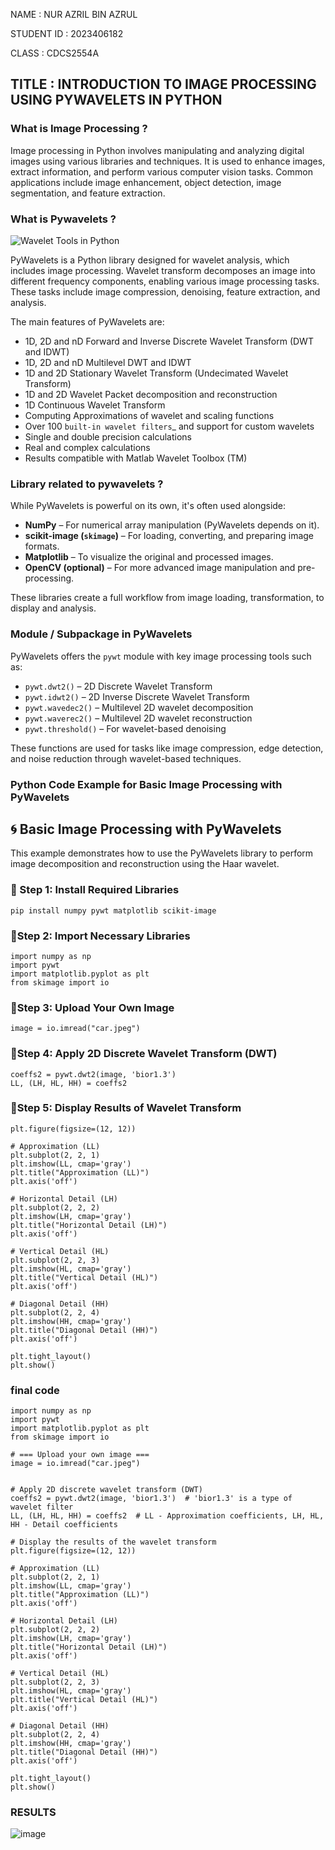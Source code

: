 NAME : NUR AZRIL BIN AZRUL

STUDENT ID : 2023406182

CLASS : CDCS2554A
## TITLE : INTRODUCTION TO IMAGE PROCESSING USING PYWAVELETS IN PYTHON
### What is Image Processing ?
Image processing in Python involves manipulating and analyzing digital images using various libraries and techniques. It is used to enhance images, extract information, and perform various computer vision tasks. Common applications include image enhancement, object detection, image segmentation, and feature extraction.
### What is Pywavelets ?
![Wavelet Tools in Python](https://miro.medium.com/v2/resize:fit:500/1*8mh5bZVmgvgGC5Rj0UN7gg.png)


PyWavelets is a Python library designed for wavelet analysis, which includes image processing. Wavelet transform decomposes an image into different frequency components, enabling various image processing tasks. These tasks include image compression, denoising, feature extraction, and analysis.

The main features of PyWavelets are:

  * 1D, 2D and nD Forward and Inverse Discrete Wavelet Transform (DWT and IDWT)
  * 1D, 2D and nD Multilevel DWT and IDWT
  * 1D and 2D Stationary Wavelet Transform (Undecimated Wavelet Transform)
  * 1D and 2D Wavelet Packet decomposition and reconstruction
  * 1D Continuous Wavelet Transform
  * Computing Approximations of wavelet and scaling functions
  * Over 100 `built-in wavelet filters`_ and support for custom wavelets
  * Single and double precision calculations
  * Real and complex calculations
  * Results compatible with Matlab Wavelet Toolbox (TM)

### Library related to pywavelets ?
While PyWavelets is powerful on its own, it's often used alongside:

- **NumPy** – For numerical array manipulation (PyWavelets depends on it).
- **scikit-image (`skimage`)** – For loading, converting, and preparing image formats.
- **Matplotlib** – To visualize the original and processed images.
- **OpenCV (optional)** – For more advanced image manipulation and pre-processing.

These libraries create a full workflow from image loading, transformation, to display and analysis.

### Module / Subpackage in PyWavelets

PyWavelets offers the `pywt` module with key image processing tools such as:

- `pywt.dwt2()` – 2D Discrete Wavelet Transform
- `pywt.idwt2()` – 2D Inverse Discrete Wavelet Transform
- `pywt.wavedec2()` – Multilevel 2D wavelet decomposition
- `pywt.waverec2()` – Multilevel 2D wavelet reconstruction
- `pywt.threshold()` – For wavelet-based denoising

These functions are used for tasks like image compression, edge detection, and noise reduction through wavelet-based techniques.

### Python Code Example for Basic Image Processing with PyWavelets

## 🌀 Basic Image Processing with PyWavelets

This example demonstrates how to use the PyWavelets library to perform image decomposition and reconstruction using the Haar wavelet.

### 🔧 Step 1: Install Required Libraries
```
pip install numpy pywt matplotlib scikit-image
```
### 🔧Step 2: Import Necessary Libraries
```
import numpy as np
import pywt
import matplotlib.pyplot as plt
from skimage import io
```
### 🔧Step 3: Upload Your Own Image
```
image = io.imread("car.jpeg")
```
### 🔧Step 4: Apply 2D Discrete Wavelet Transform (DWT)
```
coeffs2 = pywt.dwt2(image, 'bior1.3')
LL, (LH, HL, HH) = coeffs2
```
### 🔧Step 5: Display Results of Wavelet Transform
```
plt.figure(figsize=(12, 12))

# Approximation (LL)
plt.subplot(2, 2, 1)
plt.imshow(LL, cmap='gray')
plt.title("Approximation (LL)")
plt.axis('off')

# Horizontal Detail (LH)
plt.subplot(2, 2, 2)
plt.imshow(LH, cmap='gray')
plt.title("Horizontal Detail (LH)")
plt.axis('off')

# Vertical Detail (HL)
plt.subplot(2, 2, 3)
plt.imshow(HL, cmap='gray')
plt.title("Vertical Detail (HL)")
plt.axis('off')

# Diagonal Detail (HH)
plt.subplot(2, 2, 4)
plt.imshow(HH, cmap='gray')
plt.title("Diagonal Detail (HH)")
plt.axis('off')

plt.tight_layout()
plt.show()

```
### final code
```
import numpy as np
import pywt
import matplotlib.pyplot as plt
from skimage import io

# === Upload your own image ===
image = io.imread("car.jpeg")


# Apply 2D discrete wavelet transform (DWT)
coeffs2 = pywt.dwt2(image, 'bior1.3')  # 'bior1.3' is a type of wavelet filter
LL, (LH, HL, HH) = coeffs2  # LL - Approximation coefficients, LH, HL, HH - Detail coefficients

# Display the results of the wavelet transform
plt.figure(figsize=(12, 12))

# Approximation (LL)
plt.subplot(2, 2, 1)
plt.imshow(LL, cmap='gray')
plt.title("Approximation (LL)")
plt.axis('off')

# Horizontal Detail (LH)
plt.subplot(2, 2, 2)
plt.imshow(LH, cmap='gray')
plt.title("Horizontal Detail (LH)")
plt.axis('off')

# Vertical Detail (HL)
plt.subplot(2, 2, 3)
plt.imshow(HL, cmap='gray')
plt.title("Vertical Detail (HL)")
plt.axis('off')

# Diagonal Detail (HH)
plt.subplot(2, 2, 4)
plt.imshow(HH, cmap='gray')
plt.title("Diagonal Detail (HH)")
plt.axis('off')

plt.tight_layout()
plt.show()
```

### RESULTS
![image](https://github.com/user-attachments/assets/1db4fb71-50d0-4262-ab9b-83b7e6080680)




